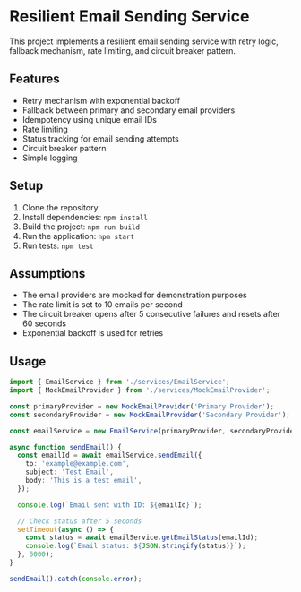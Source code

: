 # Resilient Email Sending Service

This project implements a resilient email sending service with retry logic, fallback mechanism, rate limiting, and circuit breaker pattern.

## Features

- Retry mechanism with exponential backoff
- Fallback between primary and secondary email providers
- Idempotency using unique email IDs
- Rate limiting
- Status tracking for email sending attempts
- Circuit breaker pattern
- Simple logging

## Setup

1. Clone the repository
2. Install dependencies: `npm install`
3. Build the project: `npm run build`
4. Run the application: `npm start`
5. Run tests: `npm test`

## Assumptions

- The email providers are mocked for demonstration purposes
- The rate limit is set to 10 emails per second
- The circuit breaker opens after 5 consecutive failures and resets after 60 seconds
- Exponential backoff is used for retries

## Usage

```typescript
import { EmailService } from './services/EmailService';
import { MockEmailProvider } from './services/MockEmailProvider';

const primaryProvider = new MockEmailProvider('Primary Provider');
const secondaryProvider = new MockEmailProvider('Secondary Provider');

const emailService = new EmailService(primaryProvider, secondaryProvider, 10, 1000);

async function sendEmail() {
  const emailId = await emailService.sendEmail({
    to: 'example@example.com',
    subject: 'Test Email',
    body: 'This is a test email',
  });

  console.log(`Email sent with ID: ${emailId}`);

  // Check status after 5 seconds
  setTimeout(async () => {
    const status = await emailService.getEmailStatus(emailId);
    console.log(`Email status: ${JSON.stringify(status)}`);
  }, 5000);
}

sendEmail().catch(console.error);
